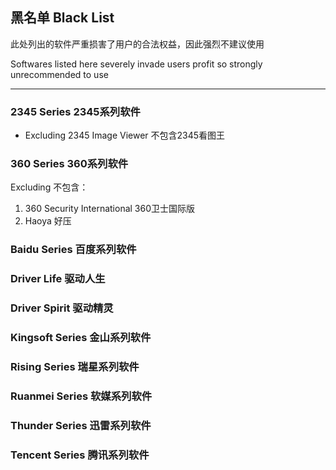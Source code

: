 ## 黑名单   Black List

此处列出的软件严重损害了用户的合法权益，因此强烈不建议使用

Softwares listed here severely invade users profit so strongly unrecommended to use

---

### 2345 Series   2345系列软件

* Excluding 2345 Image Viewer   不包含2345看图王

### 360 Series   360系列软件

Excluding   不包含：

1. 360 Security International   360卫士国际版
2. Haoya   好压

### Baidu Series   百度系列软件

### Driver Life   驱动人生

### Driver Spirit   驱动精灵

### Kingsoft Series  金山系列软件

### Rising Series   瑞星系列软件

### Ruanmei Series   软媒系列软件

### Thunder Series   迅雷系列软件

### Tencent Series   腾讯系列软件



